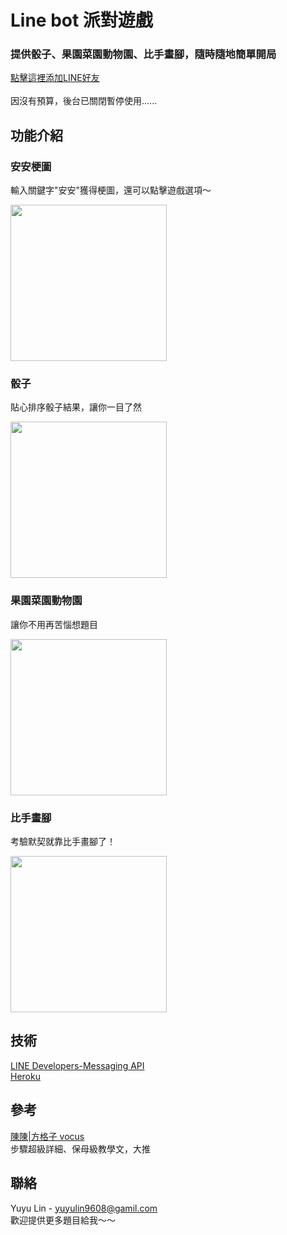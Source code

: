 # Line bot 派對遊戲
### 提供骰子、果園菜園動物園、比手畫腳，隨時隨地簡單開局
[點擊這裡添加LINE好友](https://liff.line.me/1645278921-kWRPP32q/?accountId=277azpzj)
<br/><br/>
因沒有預算，後台已關閉暫停使用......

## 功能介紹
### 安安梗圖
輸入關鍵字"安安"獲得梗圖，還可以點擊遊戲選項～
 <div align=left>
 <img src ="https://i.imgur.com/CLavcDR.png" width="250">
 </div>

 ### 骰子
 貼心排序骰子結果，讓你一目了然
 <div align=left>
 <img src ="https://i.imgur.com/qPz0Abx.png" width="250">
 </div>
 
 ### 果園菜園動物園
 讓你不用再苦惱想題目
 <div align=left>
 <img src ="https://i.imgur.com/kVf53fB.png" width="250">
 </div>
 
 ### 比手畫腳
 考驗默契就靠比手畫腳了！
 <div align=left>
 <img src ="https://i.imgur.com/BOR0Vg9.png" width="250">
 </div>

## 技術
[LINE Developers-Messaging API](https://liff.line.me/1645278921-kWRPP32q/?accountId=277azpzj) <br />
[Heroku](https://www.heroku.com/)

## 參考
[陳陳|方格子 vocus](https://vocus.cc/user/@adsads023023) <br />
步驟超級詳細、保母級教學文，大推

## 聯絡
Yuyu Lin - yuyulin9608@gamil.com <br />
歡迎提供更多題目給我～～
